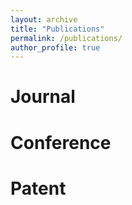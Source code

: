 ```yaml
---
layout: archive
title: "Publications"
permalink: /publications/
author_profile: true
---
```


Journal
=====

Conference
=====

Patent
=====



